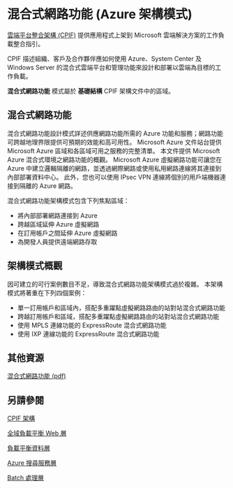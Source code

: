 <properties 
   pageTitle="混合式網路功能 (Azure 架構模式)" 
   description="混合式網路功能模式是基礎結構區域的一部分，CPIF 架構文件中有相關的詳細說明。" 
   services="" 
   documentationCenter="" 
   authors="arynes" 
   manager="fredhar" 
   editor=""/>

<tags
   ms.service="multiple"
   ms.devlang="multiple"
   ms.topic="article"
   ms.tgt_pltfrm="na"
   ms.workload="multiple" 
   ms.date="03/25/2015"
   ms.author="arynes"/>

# 混合式網路功能 (Azure 架構模式)

 [雲端平台整合架構 (CPIF)](azure-architectures-cpif-overview.md) 提供應用程式上架到 Microsoft 雲端解決方案的工作負載整合指引。  

CPIF 描述組織、客戶及合作夥伴應如何使用 Azure、System Center 及 Windows Server 的混合式雲端平台和管理功能來設計和部署以雲端為目標的工作負載。 

 **混合式網路功能** 模式屬於 **基礎結構** CPIF 架構文件中的區域。 

##  混合式網路功能

混合式網路功能設計模式詳述供應網路功能所需的 Azure 功能和服務；網路功能可跨越地理界限提供可預期的效能和高可用性。  Microsoft Azure 文件站台提供 Microsoft Azure 區域和各區域可用之服務的完整清單。  本文件提供 Microsoft Azure 混合式環境之網路功能的概觀。 Microsoft Azure 虛擬網路功能可讓您在 Azure 中建立邏輯隔離的網路，並透過網際網路或使用私用網路連線將其連接到內部部署資料中心。  此外，您也可以使用 IPsec VPN 連線將個別的用戶端機器連接到隔離的 Azure 網路。  

混合式網路功能架構模式包含下列焦點區域： 

- 將內部部署網路連接到 Azure 
- 跨越區域延伸 Azure 虛擬網路 
- 在訂用帳戶之間延伸 Azure 虛擬網路 
- 為開發人員提供遠端網路存取 

## 架構模式概觀 

因可建立的可行案例數目不足，導致混合式網路功能架構模式過於複雜。 本架構模式將著重在下列四個案例： 

- 單一訂用帳戶和區域內，搭配多重躍點虛擬網路路由的站對站混合式網路功能 
- 跨越訂用帳戶和區域，搭配多重躍點虛擬網路路由的站對站混合式網路功能 
- 使用 MPLS 連線功能的 ExpressRoute 混合式網路功能 
- 使用 IXP 連線功能的 ExpressRoute 混合式網路功能 

##  其他資源
[混合式網路功能 (pdf)](https://gallery.technet.microsoft.com/Cloud-Platform-Integration-5e401f38)

## 另請參閱
[CPIF 架構](https://gallery.technet.microsoft.com/Cloud-Platform-Integration-bd1e434a) 

[全域負載平衡 Web 層](https://gallery.technet.microsoft.com/Cloud-Platform-Integration-2c3c663a) 

[負載平衡資料層](https://gallery.technet.microsoft.com/Cloud-Platform-Integration-dfb09e41)

[Azure 搜尋服務層](https://gallery.technet.microsoft.com/Cloud-Platform-Integration-e581d65d) 

[Batch 處理層](https://gallery.technet.microsoft.com/Cloud-Platform-Integration-0bc3f8b1)


